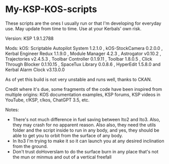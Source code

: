 # My-KSP-KOS-scripts
These scripts are the ones I usually run or that I'm developing for everyday use. May update from time to time. Use at your Kerbals' own risk.

Version: KSP 1.9.1.2788

Mods: kOS: Scriptable Autopilot System 1.2.1.0 , kOS-StockCamera 0.2.0.0 , Kerbal Engineer Redux 1.1.9.0 , Module Manager 4.2.3 , Astrogator v0.10.2 , Trajectories v2.4.5.3 , Toolbar Controller 0.1.9.11 , Toolbar 1.8.0.5 , Click Through Blocker 0.1.10.15 , SpaceTux Library 0.0.8.6 , HyperEdit 1.5.8.0 and Kerbal Alarm Clock v3.13.0.0

As of yet this build is not very unstable and runs well, thanks to CKAN.

Credit where it's due, some fragments of the code have been inspired from multiple origins: KOS documentation examples, KSP forums, KSP videos in YouTube, r/KSP, r/kos, ChatGPT 3.5, etc.

Notes:
- There's not much difference in fuel saving between lto2 and lto3. Also, they may crash for no apparent reason. Also also, they need the utils folder and the script inside to run in any body, and yes, they should be able to get you to orbit from the surface of any body.
- In lto3 I'm trying to make it so it can launch you at any desired inclination from the ground. 
- Don't trust doHoverslam to do the surface burn in any place that's not the mun or minmus and out of a vertical freefall
